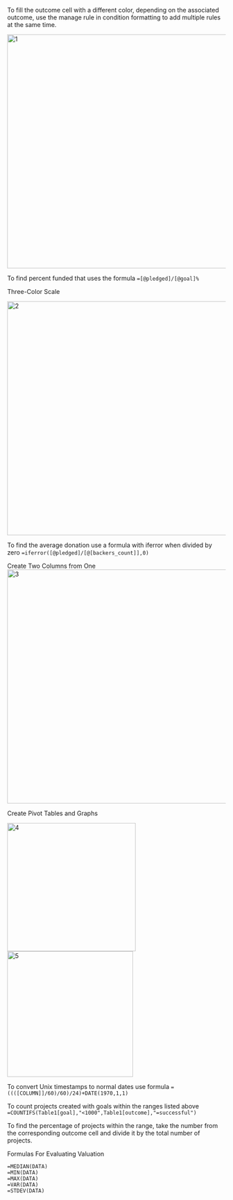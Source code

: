 To fill the outcome cell with a different color, depending on the associated outcome, use the manage rule in condition formatting to add multiple rules at the same time.  

<img width="540" alt="1" src="https://github.com/Glowary/excel-challenge/assets/141696007/6b0c2563-786e-4c07-91a6-94f35b8daaee">  

To find percent funded that uses the formula
`=[@pledged]/[@goal]%`  

Three-Color Scale  

<img width="540" alt="2" src="https://github.com/Glowary/excel-challenge/assets/141696007/951a50f0-dc2c-4bb0-9fe5-1261c6f2ac3b">  

To find the average donation use a formula with iferror when divided by zero
`=iferror([@pledged]/[@[backers_count]],0)`

Create Two Columns from One  
<img width="540" alt="3" src="https://github.com/Glowary/excel-challenge/assets/141696007/9189e877-4e96-4e41-870b-a83390d12991">  

Create Pivot Tables and Graphs  

<img width="296" alt="4" src="https://github.com/Glowary/excel-challenge/assets/141696007/5e5d7659-2f09-46f4-82a9-19354f063669">
<img width="290" alt="5" src="https://github.com/Glowary/excel-challenge/assets/141696007/45e836bd-cfc1-473a-8a1a-18a64033ebfd">  

To convert Unix timestamps to normal dates use formula
`=((([COLUMN]]/60)/60)/24)+DATE(1970,1,1)`

To count projects created with goals within the ranges listed above
`=COUNTIFS(Table1[goal],"<1000",Table1[outcome],"=successful")`

To find the percentage of projects within the range, take the number from the corresponding outcome cell and divide it by the total number of projects.

Formulas For Evaluating Valuation  

```=AVERAGE(DATA)
=MEDIAN(DATA)
=MIN(DATA)
=MAX(DATA)
=VAR(DATA)
=STDEV(DATA)

